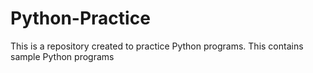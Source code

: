 # Python-Practice
This is a repository created to practice Python programs. 
This contains sample Python programs
